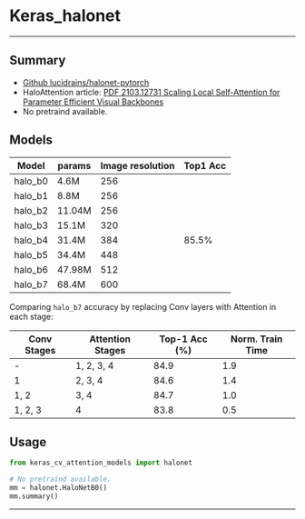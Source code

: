 # Keras_halonet
***

## Summary
  - [Github lucidrains/halonet-pytorch](https://github.com/lucidrains/halonet-pytorch)
  - HaloAttention article: [PDF 2103.12731 Scaling Local Self-Attention for Parameter Efficient Visual Backbones](https://arxiv.org/pdf/2103.12731.pdf)
  - No pretraind available.
## Models
  | Model   | params | Image resolution | Top1 Acc |
  | ------- | ------ | ---------------- | -------- |
  | halo_b0 | 4.6M   | 256              |          |
  | halo_b1 | 8.8M   | 256              |          |
  | halo_b2 | 11.04M | 256              |          |
  | halo_b3 | 15.1M  | 320              |          |
  | halo_b4 | 31.4M  | 384              | 85.5%    |
  | halo_b5 | 34.4M  | 448              |          |
  | halo_b6 | 47.98M | 512              |          |
  | halo_b7 | 68.4M  | 600              |          |

  Comparing `halo_b7` accuracy by replacing Conv layers with Attention in each stage:

  | Conv Stages | Attention Stages | Top-1 Acc (%) | Norm. Train Time |
  | ----------- | ---------------- | ------------- | ---------------- |
  | -           | 1, 2, 3, 4       | 84.9          | 1.9              |
  | 1           | 2, 3, 4          | 84.6          | 1.4              |
  | 1, 2        | 3, 4             | 84.7          | 1.0              |
  | 1, 2, 3     | 4                | 83.8          | 0.5              |
## Usage
  ```py
  from keras_cv_attention_models import halonet

  # No pretraind available.
  mm = halonet.HaloNetB0()
  mm.summary()
  ```
***
